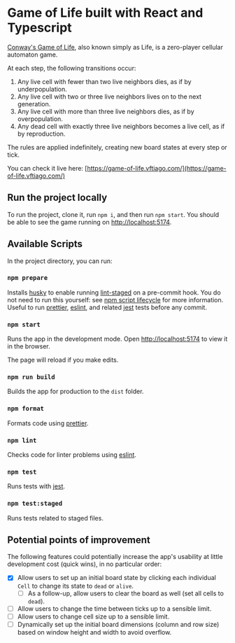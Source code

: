 # Game of Life built with React and Typescript

[Conway's Game of Life](https://en.m.wikipedia.org/wiki/Conway%27s_Game_of_Life), also known simply as Life, is a zero-player cellular automaton game.

At each step, the following transitions occur:

1. Any live cell with fewer than two live neighbors dies, as if by underpopulation.
2. Any live cell with two or three live neighbors lives on to the next generation.
3. Any live cell with more than three live neighbors dies, as if by overpopulation.
4. Any dead cell with exactly three live neighbors becomes a live cell, as if by reproduction.

The rules are applied indefinitely, creating new board states at every step or tick.

You can check it live here: [https://game-of-life.vftiago.com/](https://game-of-life.vftiago.com/)

## Run the project locally

To run the project, clone it, run `npm i`, and then run `npm start`. You should be able to see the game running on [http://localhost:5174](http://localhost:5174).

## Available Scripts

In the project directory, you can run:

### `npm prepare`

Installs [husky](https://typicode.github.io/husky/#/) to enable running [lint-staged](https://github.com/okonet/lint-staged) on a pre-commit hook. You do not need to run this yourself: see [npm script lifecycle](https://typicode.github.io/husky/#/) for more information. Useful to run [prettier](https://prettier.io/), [eslint](https://eslint.org/), and related [jest](https://jestjs.io/) tests before any commit.

### `npm start`

Runs the app in the development mode.
Open [http://localhost:5174](http://localhost:5174) to view it in the browser.

The page will reload if you make edits.

### `npm run build`

Builds the app for production to the `dist` folder.

### `npm format`

Formats code using [prettier](https://prettier.io/).

### `npm lint`

Checks code for linter problems using [eslint](https://eslint.org/).

### `npm test`

Runs tests with [jest](https://jestjs.io/).

### `npm test:staged`

Runs tests related to staged files.

## Potential points of improvement

The following features could potentially increase the app's usability at little development cost (quick wins), in no particular order:

-   [x] Allow users to set up an initial board state by clicking each individual `Cell` to change its state to `dead` or `alive`.
    -   [ ] As a follow-up, allow users to clear the board as well (set all cells to `dead`).
-   [ ] Allow users to change the time between ticks up to a sensible limit.
-   [ ] Allow users to change cell size up to a sensible limit.
-   [ ] Dynamically set up the initial board dimensions (column and row size) based on window height and width to avoid overflow.
